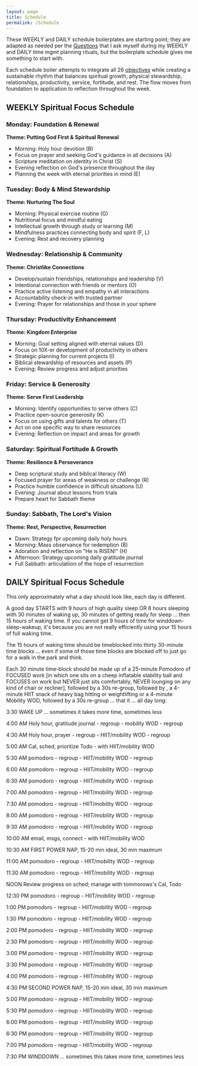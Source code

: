 ```yaml
---
layout: page
title: Schedule
permalink: /Schedule
---
```


These WEEKLY and DAILY schedule boilerplates are starting point; they are adapted as needed per the [Questions](https://markbruns.github.io/Questions) that I ask myself during my WEEKLY and DAILY time mgmt planning rituals, but the boilerplate schedule gives me something to start with. 

Each schedule boiler attempts to integrate all 26 [objectives](https://markbruns.github.io/Objectives) while creating a sustainable rhythm that balances spiritual growth, physical stewardship, relationships, productivity, service, fortitude, and rest. The flow moves from foundation to application to reflection throughout the week.

## WEEKLY Spiritual Focus Schedule

### Monday: Foundation & Renewal
**Theme: Putting God First & Spiritual Renewal**
- Morning: Holy hour devotion (B)
- Focus on prayer and seeking God's guidance in all decisions (A)
- Scripture meditation on identity in Christ (S)
- Evening reflection on God's presence throughout the day
- Planning the week with eternal priorities in mind (E)

### Tuesday: Body & Mind Stewardship
**Theme: Nurturing The Soul**
- Morning: Physical exercise routine (G)
- Nutritional focus and mindful eating
- Intellectual growth through study or learning (M)
- Mindfulness practices connecting body and spirit (F, L)
- Evening: Rest and recovery planning

### Wednesday: Relationship & Community
**Theme: Christlike Connections**
- Develop/sustain friendships, relationships and leadership (V)
- Intentional connection with friends or mentors (O)
- Practice active listening and empathy in all interactions
- Accountability check-in with trusted partner
- Evening: Prayer for relationships and those in your sphere

### Thursday: Productivity Enhancement
**Theme: Kingdom Enterprise**
- Morning: Goal setting aligned with eternal values (D)
- Focus on 10X-er development of productivity in others
- Strategic planning for current projects (I)
- Biblical stewardship of resources and assets (P)
- Evening: Review progress and adjust priorities

### Friday: Service & Generosity
**Theme: Serve First Leadership**
- Morning: Identify opportunities to serve others (C)
- Practice open-source generosity (K)
- Focus on using gifts and talents for others (T)
- Act on one specific way to share resources
- Evening: Reflection on impact and areas for growth

### Saturday: Spiritual Fortitude & Growth
**Theme: Resilience & Perseverance**
- Deep scriptural study and biblical literacy (W)
- Focused prayer for areas of weakness or challenge (R)
- Practice humble confidence in difficult situations (U)
- Evening: Journal about lessons from trials
- Prepare heart for Sabbath theme

### Sunday: Sabbath, The Lord's Vision
**Theme: Rest, Perspective, Resurrection**
- Dawn: Strategy fpr upcoming daily holy hours
- Morning: Mass observance for redemption (B)
- Adoration and reflection on "He is RISEN!" (H)
- Afternoon: Strategy upcoming daily gratitude journal
- Full Sabbath: articulatiion of the hope of resurrection

## DAILY Spiritual Focus Schedule

This only approximately what a day should look like, each day is different.

A good day STARTS with 9 hours of high quality sleep OR 8 hours sleeping with 30 minutes of waking up, 30 minutes of getting ready for sleep ... then 15 hours of waking time. If you cannot get 9 hours of time for winddown-sleep-wakeup, it's because you are not really efficiently using your 15 hours of full waking time.

The 15 hours of waking time should be timeblocked into thirty 30-minute time blocks ... even if some of those time blocks are blocked off to just go for a walk in the park and think.

Each 30 minute time-block should be made up of a 25-minute Pomodoro of FOCUSED work [in which one sits on a cheep inflatable stability ball and FOCUSES on work but NEVER just sits comfortably, NEVER lounging on any kind of chair or recliner], followed by a 30s re-group, followed by , a 4-minute HIIT snack of heavy bag hitting or weightlifting or a 4-minute Mobility WOD, followed by a 30s re-group ... that it ... all day long:

3:30 WAKE UP ... sometimes it takes more time, sometimes less

4:00 AM Holy hour, gratitude journal - regroup - mobility WOD - regroup

4:30 AM Holy hour, prayer - regroup - HIIT/mobility WOD - regroup

5:00 AM Cal, sched, prioritize Todo - with HIIT/mobility WOD

5:30 AM pomodoro - regroup - HIIT/mobility WOD - regroup

6:00 AM pomodoro - regroup - HIIT/mobility WOD - regroup

6:30 AM pomodoro - regroup - HIIT/mobility WOD - regroup

7:00 AM pomodoro - regroup - HIIT/mobility WOD - regroup

7:30 AM pomodoro - regroup - HIIT/mobility WOD - regroup

8:00 AM pomodoro - regroup - HIIT/mobility WOD - regroup

9:30 AM pomodoro - regroup - HIIT/mobility WOD - regroup

10:00 AM email, msgs, connect - with HIIT/mobility WOD

10:30 AM FIRST POWER NAP, 15-20 min ideal, 30 min maximum

11:00 AM pomodoro - regroup - HIIT/mobility WOD - regroup

11:30 AM pomodoro - regroup - HIIT/mobility WOD - regroup

NOON Review progress on sched; manage with tommorows's Cal, Todo

12:30 PM pomodoro - regroup - HIIT/mobility WOD - regroup

1:00 PM pomodoro - regroup - HIIT/mobility WOD - regroup

1:30 PM pomodoro - regroup - HIIT/mobility WOD - regroup

2:00 PM pomodoro - regroup - HIIT/mobility WOD - regroup

2:30 PM pomodoro - regroup - HIIT/mobility WOD - regroup

3:00 PM pomodoro - regroup - HIIT/mobility WOD - regroup

3:30 PM pomodoro - regroup - HIIT/mobility WOD - regroup

4:00 PM pomodoro - regroup - HIIT/mobility WOD - regroup

4:30 PM SECOND POWER NAP, 15-20 min ideal, 30 min maximum

5:00 PM pomodoro - regroup - HIIT/mobility WOD - regroup

5:30 PM pomodoro - regroup - HIIT/mobility WOD - regroup

6:00 PM pomodoro - regroup - HIIT/mobility WOD - regroup

6:30 PM pomodoro - regroup - HIIT/mobility WOD - regroup

7:00 PM pomodoro - regroup - HIIT/mobility WOD - regroup

7:30 PM WINDDOWN ... sometimes this takes more time, sometimes less

